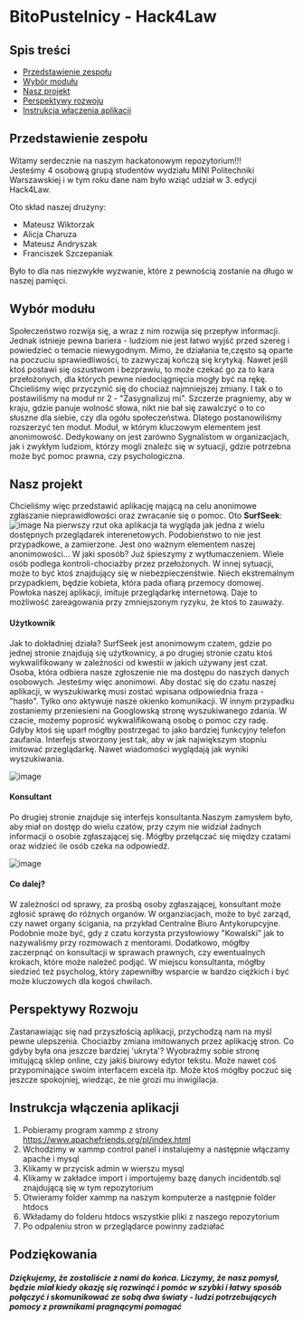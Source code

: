 # BitoPustelnicy - Hack4Law

## Spis treści
* [Przedstawienie zespołu](#przedstawienie-zespołu)
* [Wybór modułu](#wybór-modułu)
* [Nasz projekt](#nasz-projekt)
* [Perspektywy rozwoju](#perspektywy-rozwoju)
* [Instrukcja włączenia aplikacji](#instrukcja-włączenia-aplikacji)


## Przedstawienie zespołu
Witamy serdecznie na naszym hackatonowym repozytorium!!!\
Jesteśmy 4 osobową grupą studentów wydziału MINI Politechniki Warszawskiej i w tym roku dane nam było wziąć udział w 3. edycji Hack4Law.

  Oto skład naszej drużyny:
  - Mateusz Wiktorzak
  - Alicja Charuza
  - Mateusz Andryszak
  - Franciszek Szczepaniak
  
  Było to dla nas niezwykłe wyzwanie, które z pewnością zostanie na długo w naszej pamięci. 

  ## Wybór modułu
  Społeczeństwo rozwija się, a wraz z nim rozwija się przepływ informacji. Jednak istnieje pewna bariera - ludziom nie jest łatwo wyjść przed szereg i powiedzieć o temacie niewygodnym. Mimo, że działania te,często są oparte na poczuciu sprawiedliwości, to zazwyczaj kończą się krytyką. Nawet jeśli ktoś postawi się oszustwom i bezprawiu, to może czekać go za to kara przełożonych, dla których pewne niedociągnięcia mogły być na rękę. Chcieliśmy więc przyczynić się do chociaż najmniejszej zmiany. I tak o to postawiliśmy na moduł nr 2 - "Zasygnalizuj mi". Szczerze pragniemy, aby w kraju, gdzie panuje wolność słowa, nikt nie bał się zawalczyć o to co słuszne dla siebie, czy dla ogółu społeczeństwa. Dlatego postanowiliśmy rozszerzyć ten moduł. Moduł, w którym kluczowym elementem jest anonimowość. Dedykowany on jest zarówno Sygnalistom w organizacjach, jak i zwykłym ludziom, którzy mogli znaleźc się w sytuacji, gdzie potrzebna może być pomoc prawna, czy psychologiczna.

  ## Nasz projekt
  Chcieliśmy więc przedstawić aplikację mającą na celu anonimowe zgłaszanie nieprawidłowości oraz zwracanie się o pomoc. Oto **SurfSeek**:
  ![image](https://github.com/szczepaniak2002/BitoPustelnicy---Hack4Law/assets/101816148/460ca656-42f9-4b96-9fab-60b2da247cc8)
  Na pierwszy rzut oka aplikacja ta wygląda jak jedna z wielu dostępnych przeglądarek interenetowych. Podobieństwo to nie jest przypadkowe, a zamierzone. Jest ono ważnym elementem naszej anonimowości... W jaki     sposób? Już śpieszymy z wytłumaczeniem. Wiele osób podlega kontroli-chociażby przez przełożonych. W innej sytuacji, może to być ktoś znajdujący się w niebezpieczenśtwie. Niech ekstremalnym przypadkiem, będzie     kobieta, która pada ofiarą przemocy domowej. Powłoka naszej aplikacji, imituje przeglądarkę internetową. Daje to możliwość zareagowania przy zmniejszonym ryzyku, że ktoś to zauważy. 
   #### Użytkownik
  Jak to dokładniej działa? SurfSeek jest anonimowym czatem, gdzie po jednej stronie znajdują się użytkownicy, a po drugiej stronie czatu ktoś wykwalifikowany w zależności od kwestii w jakich używany jest          czat. Osoba, która odbiera nasze zgłoszenie nie ma dostępu do naszych danych osobowych. Jesteśmy więc anonimowi. Aby dostać się do czatu naszej aplikacji, w wyszukiwarkę musi zostać wpisana odpowiednia fraza     - "hasło".  Tylko ono aktywuje nasze okienko komunikacji. W innym przypadku zostaniemy przeniesieni na Googlowską stronę wyszukiwanego zdania. W czacie, możemy poprosić wykwalifikowaną osobę o pomoc czy           radę. Gdyby ktoś się uparł mógłby postrzegać to jako bardziej funkcyjny telefon zaufania. Interfejs stworzony jest tak, aby w jak największym stopniu imitować przeglądarkę. Nawet wiadomości wyglądają jak         wyniki wyszukiwania.

  ![image](https://github.com/szczepaniak2002/BitoPustelnicy---Hack4Law/assets/101816148/aeb0f7cd-7efa-47a8-9942-d7aa68a921dd)

  #### Konsultant
  Po drugiej stronie znajduje się interfejs konsultanta.Naszym zamysłem było, aby miał on dostęp do wielu czatów, przy czym nie widział żadnych informacji o osobie zgłaszającej się. Mógłby przełączać się           między czatami oraz widzieć ile osób czeka na odpowiedź. 
  
  ![image](https://github.com/szczepaniak2002/BitoPustelnicy---Hack4Law/assets/101816148/c64d88a9-f9d7-4da5-8616-6039e167d5b4)

  #### Co dalej? 
  W zależności od sprawy, za prośbą osoby zgłaszającej, konsultant może zgłosić sprawę do różnych organów. W organziacjach, może to być zarząd, czy nawet organy ścigania, na przykład Centralne Biuro                 Antykorupcyjne.
  Podobnie może być, gdy z czatu korzysta przysłowiowy "Kowalski" jak to nazywaliśmy przy rozmowach z mentorami. Dodatkowo, mógłby zaczerpnąć on konsultacji w sprawach prawnych, czy ewentualnych krokach, które       może należeć podjąć. W miejscu konsultanta, mógłby siedzieć też psycholog, który zapewniłby wsparcie w bardzo ciężkich i być może kluczowych dla kogoś chwilach. 

## Perspektywy Rozwoju
Zastanawiając się nad przyszłością aplikacji, przychodzą nam na myśl pewne ulepszenia. Chociażby zmiana imitowanych przez aplikację stron. Co gdyby była ona jeszcze bardziej 'ukryta'? Wyobraźmy sobie stronę imitującą sklep online, czy jakiś biurowy edytor tekstu. Może nawet coś przypominające swoim interfacem excela itp. Może ktoś mógłby poczuć się jeszcze spokojniej, wiedząc, że nie grozi mu inwigilacja.

## Instrukcja włączenia aplikacji
1. Pobieramy program xammp z strony https://www.apachefriends.org/pl/index.html
2. Wchodzimy w xammp control panel i instalujemy a następnie włączamy apache i mysql
3. Klikamy w przycisk admin w wierszu mysql
4. Klikamy w zakładce import i importujemy bazę danych incidentdb.sql znajdującą się w tym repozytorium
5. Otwieramy folder xammp na naszym komputerze a następnie folder htdocs
6. Wkładamy do folderu htdocs wszystkie pliki z naszego repozytorium
7. Po odpaleniu stron w przeglądarce powinny zadziałać


## Podziękowania
##### Dziękujemy, że zostaliście z nami do końca. Liczymy, że nasz pomysł, będzie miał kiedy okazję się rozwinąć i pomóc w szybki i łatwy sposób połączyć i skomunikować ze sobą dwa światy - ludzi potrzebujących pomocy z prawnikami pragnącymi pomagać

  
